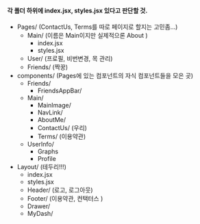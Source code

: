 #### 각 폴더 하위에 index.jsx, styles.jsx 있다고 판단할 것.

- Pages/  (ContactUs, Terms를 따로 페이지로 할지는 고민좀...)
  - Main/            (이름은 Main이지만 실제적으론 About )
    - index.jsx
    - styles.jsx
  - User/              (프로필, 비번변경, 목 관리)
  - Friends/         (짝꿍)
- components/    (Pages에 있는 컴포넌트의 자식 컴포넌트들을 모은 곳)
  - Friends/
    - FriendsAppBar/
  - Main/
    - MainImage/
    - NavLink/
    - AboutMe/
    - ContactUs/     (우리)
    - Terms/             (이용약관)
  - UserInfo/
    - Graphs
    - Profile
- Layout/  (테두리!!!)
  - index.jsx
  - styles.jsx
  - Header/           (로고, 로그아웃)
  - Footer/              (이용약관, 컨택터스 )
  - Drawer/ 
  - MyDash/

